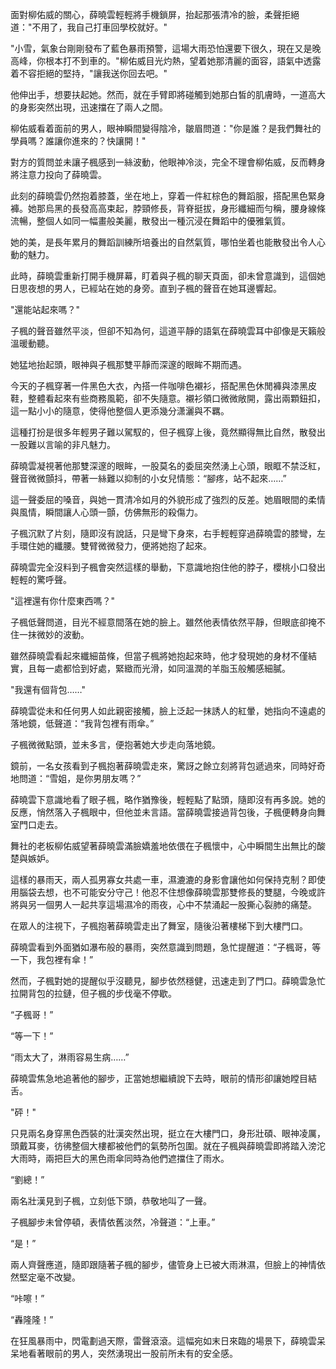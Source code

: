 面對柳佑威的關心，薛曉雲輕輕將手機鎖屏，抬起那張清冷的臉，柔聲拒絕道："不用了，我自己打車回學校就好。"

"小雪，氣象台剛剛發布了藍色暴雨預警，這場大雨恐怕還要下很久，現在又是晚高峰，你根本打不到車的。"柳佑威目光灼熱，望着她那清麗的面容，語氣中透露着不容拒絕的堅持，"讓我送你回去吧。"

他伸出手，想要扶起她。然而，就在手臂即將碰觸到她那白皙的肌膚時，一道高大的身影突然出現，迅速擋在了兩人之間。

柳佑威看着面前的男人，眼神瞬間變得陰冷，皺眉問道："你是誰？是我們舞社的學員嗎？誰讓你進來的？快讓開！"

對方的質問並未讓子楓感到一絲波動，他眼神冷淡，完全不理會柳佑威，反而轉身將注意力投向了薛曉雲。

此刻的薛曉雲仍然抱着膝蓋，坐在地上，穿着一件紅棕色的舞蹈服，搭配黑色緊身褲。她那烏黑的長發高高束起，脖頸修長，背脊挺拔，身形纖細而勻稱，腰身線條流暢，整個人如同一幅畫般美麗，散發出一種沉浸在舞蹈中的優雅氣質。

她的美，是長年累月的舞蹈訓練所培養出的自然氣質，哪怕坐着也能散發出令人心動的魅力。

此時，薛曉雲重新打開手機屏幕，盯着與子楓的聊天頁面，卻未曾意識到，這個她日思夜想的男人，已經站在她的身旁。直到子楓的聲音在她耳邊響起。

"還能站起來嗎？"

子楓的聲音雖然平淡，但卻不知為何，這道平靜的語氣在薛曉雲耳中卻像是天籟般溫暖動聽。

她猛地抬起頭，眼神與子楓那雙平靜而深邃的眼眸不期而遇。

今天的子楓穿著一件黑色大衣，內搭一件咖啡色襯衫，搭配黑色休閒褲與漆黑皮鞋，整體看起來有些商務風範，卻不失隨意。襯衫領口微微敞開，露出兩顆鈕扣，這一點小小的隨意，使得他整個人更添幾分潇灑與不羈。

這種打扮是很多年輕男子難以駕馭的，但子楓穿上後，竟然顯得無比自然，散發出一股難以言喻的非凡魅力。

薛曉雲凝視著他那雙深邃的眼眸，一股莫名的委屈突然湧上心頭，眼眶不禁泛紅，聲音微微顫抖，帶著一絲難以抑制的小女兒情態：“腳疼，站不起來……”

這一聲委屈的嗓音，與她一貫清冷如月的外貌形成了強烈的反差。她眉眼間的柔情與風情，瞬間讓人心頭一顫，仿佛無形的殺傷力。

子楓沉默了片刻，隨即沒有說話，只是彎下身來，右手輕輕穿過薛曉雲的膝彎，左手環住她的纖腰。雙臂微微發力，便將她抱了起來。

薛曉雲完全沒料到子楓會突然這樣的舉動，下意識地抱住他的脖子，櫻桃小口發出輕輕的驚呼聲。

"這裡還有你什麼東西嗎？"

子楓低聲問道，目光不經意間落在她的臉上。雖然他表情依然平靜，但眼底卻掩不住一抹微妙的波動。


雖然薛曉雲看起來纖細苗條，但當子楓將她抱起來時，他才發現她的身材不僅結實，且每一處都恰到好處，緊緻而光滑，如同溫潤的羊脂玉般觸感細膩。

"我還有個背包……"

薛曉雲從未和任何男人如此親密接觸，臉上泛起一抹誘人的紅暈，她指向不遠處的落地鏡，低聲道：“我背包裡有雨傘。”

子楓微微點頭，並未多言，便抱著她大步走向落地鏡。

鏡前，一名女孩看到子楓抱著薛曉雲走來，驚訝之餘立刻將背包遞過來，同時好奇地問道：“雪姐，是你男朋友嗎？”

薛曉雲下意識地看了眼子楓，略作猶豫後，輕輕點了點頭，隨即沒有再多說。她的反應，悄然落入子楓眼中，但他並未言語。當薛曉雲接過背包後，子楓便轉身向舞室門口走去。

舞社的老板柳佑威望著薛曉雲滿臉嬌羞地依偎在子楓懷中，心中瞬間生出無比的酸楚與嫉妒。

這樣的暴雨天，兩人孤男寡女共處一車，濕漉漉的身影會讓他如何保持克制？即使用腦袋去想，也不可能安分守己！他忍不住想像薛曉雲那雙修長的雙腿，今晚或許將與另一個男人一起共享這場濕冷的雨夜，心中不禁涌起一股撕心裂肺的痛楚。

在眾人的注視下，子楓抱著薛曉雲走出了舞室，隨後沿著樓梯下到大樓門口。

薛曉雲看到外面猶如瀑布般的暴雨，突然意識到問題，急忙提醒道：“子楓哥，等一下，我包裡有傘！”

然而，子楓對她的提醒似乎沒聽見，腳步依然穩健，迅速走到了門口。薛曉雲急忙拉開背包的拉鏈，但子楓的步伐毫不停歇。

“子楓哥！”

“等一下！”

“雨太大了，淋雨容易生病……”

薛曉雲焦急地追著他的腳步，正當她想繼續說下去時，眼前的情形卻讓她瞠目結舌。

"砰！"

只見兩名身穿黑色西裝的壯漢突然出現，挺立在大樓門口，身形壯碩、眼神凌厲，頭戴耳麥，彷彿整個大樓都被他們的氣勢所包圍。就在子楓與薛曉雲即將踏入滂沱大雨時，兩把巨大的黑色雨傘同時為他們遮擋住了雨水。

“劉總！”

兩名壯漢見到子楓，立刻低下頭，恭敬地叫了一聲。

子楓腳步未曾停頓，表情依舊淡然，冷聲道：“上車。”

“是！”

兩人齊聲應道，隨即跟隨著子楓的腳步，儘管身上已被大雨淋濕，但臉上的神情依然堅定毫不改變。

“咔嚓！”

“轟隆隆！”

在狂風暴雨中，閃電劃過天際，雷聲滾滾。這幅宛如末日來臨的場景下，薛曉雲呆呆地看著眼前的男人，突然湧現出一股前所未有的安全感。